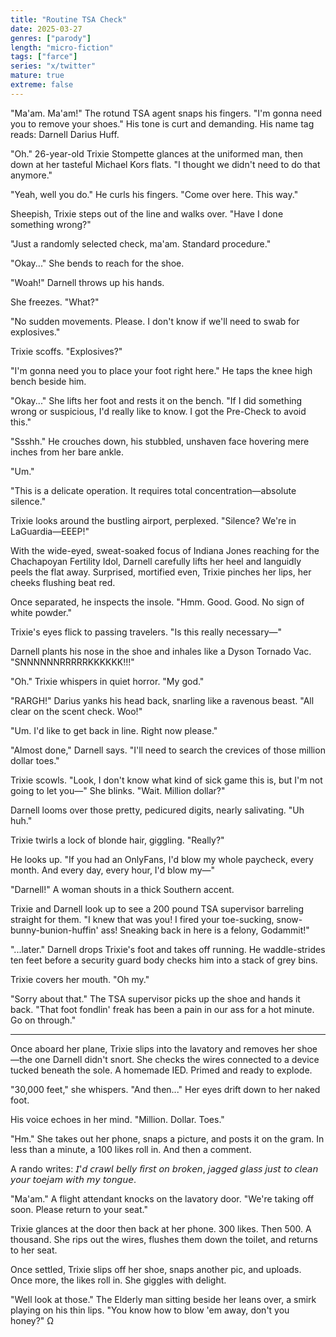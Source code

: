```yaml
---
title: "Routine TSA Check"
date: 2025-03-27
genres: ["parody"]
length: "micro-fiction"
tags: ["farce"]
series: "x/twitter"
mature: true
extreme: false
---
```

"Ma'am. Ma'am!" The rotund TSA agent snaps his fingers. "I'm gonna need you to remove your shoes." His tone is curt and demanding. His name tag reads: Darnell Darius Huff.

"Oh." 26-year-old Trixie Stompette glances at the uniformed man, then down at her tasteful Michael Kors flats. "I thought we didn't need to do that anymore."

"Yeah, well you do." He curls his fingers. "Come over here. This way."

Sheepish, Trixie steps out of the line and walks over. "Have I done something wrong?"

"Just a randomly selected check, ma'am. Standard procedure."

"Okay..." She bends to reach for the shoe.

"Woah!" Darnell throws up his hands.

She freezes. "What?"

"No sudden movements. Please. I don't know if we'll need to swab for explosives."

Trixie scoffs. "Explosives?"

"I'm gonna need you to place your foot right here." He taps the knee high bench beside him.

"Okay..." She lifts her foot and rests it on the bench. "If I did something wrong or suspicious, I'd really like to know. I got the Pre-Check to avoid this."

"Ssshh." He crouches down, his stubbled, unshaven face hovering mere inches from her bare ankle.

"Um."

"This is a delicate operation. It requires total concentration—absolute silence."

Trixie looks around the bustling airport, perplexed. "Silence? We're in LaGuardia—EEEP!"

With the wide-eyed, sweat-soaked focus of Indiana Jones reaching for the Chachapoyan Fertility Idol, Darnell carefully lifts her heel and languidly peels the flat away. Surprised, mortified even, Trixie pinches her lips, her cheeks flushing beat red. 

Once separated, he inspects the insole. "Hmm. Good. Good. No sign of white powder."

Trixie's eyes flick to passing travelers. "Is this really necessary—"

Darnell plants his nose in the shoe and inhales like a Dyson Tornado Vac. "SNNNNNNRRRRRKKKKKK!!!"

"Oh." Trixie whispers in quiet horror. "My god."

"RARGH!" Darius yanks his head back, snarling like a ravenous beast. "All clear on the scent check. Woo!"

"Um. I'd like to get back in line. Right now please."

"Almost done," Darnell says. "I'll need to search the crevices of those million dollar toes."

Trixie scowls. "Look, I don't know what kind of sick game this is, but I'm not going to let you—" She blinks. "Wait. Million dollar?"

Darnell looms over those pretty, pedicured digits, nearly salivating. "Uh huh."

Trixie twirls a lock of blonde hair, giggling. "Really?"

He looks up. "If you had an OnlyFans, I'd blow my whole paycheck, every month. And every day, every hour, I'd blow my—"

"Darnell!" A woman shouts in a thick Southern accent.

Trixie and Darnell look up to see a 200 pound TSA supervisor barreling straight for them. "I knew that was you! I fired your toe-sucking, snow-bunny-bunion-huffin' ass!  Sneaking back in here is a felony, Godammit!"

"...later." Darnell drops Trixie's foot and takes off running. He waddle-strides ten feet before a security guard body checks him into a stack of grey bins.

Trixie covers her mouth. "Oh my."

"Sorry about that." The TSA supervisor picks up the shoe and hands it back. "That foot fondlin' freak has been a pain in our ass for a hot minute. Go on through."

***

Once aboard her plane, Trixie slips into the lavatory and removes her shoe—the one Darnell didn't snort. She checks the wires connected to a device tucked beneath the sole. A homemade IED. Primed and ready to explode.

"30,000 feet," she whispers. "And then..." Her eyes drift down to her naked foot.

His voice echoes in her mind.
"Million. Dollar. Toes."

"Hm." She takes out her phone, snaps a picture, and posts it on the gram. In less than a minute, a 100 likes roll in. And then a comment.

A rando writes: 𝘐'𝘥 𝘤𝘳𝘢𝘸𝘭 𝘣𝘦𝘭𝘭𝘺 𝘧𝘪𝘳𝘴𝘵 𝘰𝘯 𝘣𝘳𝘰𝘬𝘦𝘯, 𝘫𝘢𝘨𝘨𝘦𝘥 𝘨𝘭𝘢𝘴𝘴 𝘫𝘶𝘴𝘵 𝘵𝘰 𝘤𝘭𝘦𝘢𝘯 𝘺𝘰𝘶𝘳 𝘵𝘰𝘦𝘫𝘢𝘮 𝘸𝘪𝘵𝘩 𝘮𝘺 𝘵𝘰𝘯𝘨𝘶𝘦.

"Ma'am." A flight attendant knocks on the lavatory door. "We're taking off soon. Please return to your seat."

Trixie glances at the door then back at her phone. 300 likes. Then 500. A thousand. She rips out the wires, flushes them down the toilet, and returns to her seat.

Once settled, Trixie slips off her shoe, snaps another pic, and uploads. Once more, the likes roll in. She giggles with delight.

"Well look at those." The Elderly man sitting beside her leans over, a smirk playing on his thin lips. "You know how to blow 'em away, don't you honey?" Ω

